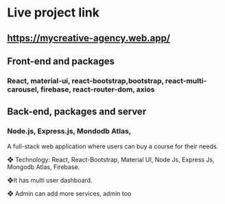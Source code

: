 # Live project link

## https://mycreative-agency.web.app/

## Front-end and packages
### React, material-ui, react-bootstrap,bootstrap, react-multi-carousel, firebase, react-router-dom, axios

## Back-end, packages and server
### Node.js, Express.js, Mondodb Atlas,

A full-stack web application where users can buy a course for their needs.

❖ Technology: React, React-Bootstrap, Material UI, Node Js, Express Js, 
Mongodb Atlas, Firebase.

❖It has multi user dashboard.

❖ Admin can add more services, admin too


